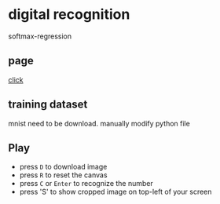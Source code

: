 # digital recognition

softmax-regression

## page

[click](https://tramis.github.io/digital_recognition/)

## training dataset

mnist need to be download. manually modify python file

## Play

* press `D` to download image
* press `R` to reset the canvas
* press `C` or `Enter` to recognize the number
* press 'S' to show cropped image on top-left of your screen
